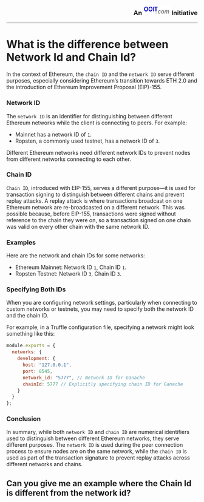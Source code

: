 <div style="border-bottom: solid gray 1px;text-align:  right"><h3 style="alignment-baseline: center">An <img src="../images/ooit-logo-300x100.png" alt="ooit logo" width="70" height="26"> Initiative</h3></div>

# What is the difference between Network Id and Chain Id?

In the context of Ethereum, the `chain ID` and the `network ID` serve different purposes, especially considering Ethereum’s transition towards ETH 2.0 and the introduction of Ethereum Improvement Proposal (EIP)-155.

### Network ID
The `network ID` is an identifier for distinguishing between different Ethereum networks while the client is connecting to peers. For example:

- Mainnet has a network ID of `1`.
- Ropsten, a commonly used testnet, has a network ID of `3`.

Different Ethereum networks need different network IDs to prevent nodes from different networks connecting to each other.

### Chain ID
`Chain ID`, introduced with EIP-155, serves a different purpose—it is used for transaction signing to distinguish between different chains and prevent replay attacks. A replay attack is where transactions broadcast on one Ethereum network are re-broadcasted on a different network. This was possible because, before EIP-155, transactions were signed without reference to the chain they were on, so a transaction signed on one chain was valid on every other chain with the same network ID.

### Examples
Here are the network and chain IDs for some networks:
- Ethereum Mainnet: Network ID `1`, Chain ID `1`.
- Ropsten Testnet: Network ID `3`, Chain ID `3`.

### Specifying Both IDs
When you are configuring network settings, particularly when connecting to custom networks or testnets, you may need to specify both the network ID and the chain ID.

For example, in a Truffle configuration file, specifying a network might look something like this:

```javascript
module.exports = {
  networks: {
    development: {
      host: "127.0.0.1",
      port: 8545,
      network_id: "5777", // Network ID for Ganache
      chainId: 5777 // Explicitly specifying chain ID for Ganache
    }
  }
};
```

### Conclusion
In summary, while both `network ID` and `chain ID` are numerical identifiers used to distinguish between different Ethereum networks, they serve different purposes. The `network ID` is used during the peer connection process to ensure nodes are on the same network, while the `chain ID` is used as part of the transaction signature to prevent replay attacks across different networks and chains.


## Can you give me an example where the Chain Id is different from the network id?
